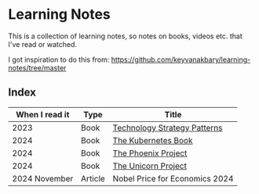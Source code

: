 # Learning Notes

This is a collection of learning notes, so notes on books, videos etc. that I've read or watched. 

I got inspiration to do this from: https://github.com/keyvanakbary/learning-notes/tree/master

## Index

| When I read it | Type    | Title                                                                                                                           |
|----------------|---------|---------------------------------------------------------------------------------------------------------------------------------|
| 2023           | Book    | [Technology Strategy Patterns](https://github.com/markus-brln/learning-notes/blob/main/books/2023TechnologyStrategyPatterns.md) |
| 2024           | Book    | [The Kubernetes Book](https://github.com/markus-brln/learning-notes/blob/main/books/2024TheKubernetesBook.md)                   |
| 2024           | Book    | [The Phoenix Project](https://github.com/markus-brln/learning-notes/blob/main/books/2024ThePhoenixProject.md)                   |
| 2024           | Book    | [The Unicorn Project](https://github.com/markus-brln/learning-notes/blob/main/books/2024ThePhoenixProject.md)                   |
| 2024 November  | Article | Nobel Price for Economics 2024                                                                                                  |
